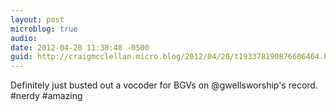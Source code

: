 ```yaml
---
layout: post
microblog: true
audio: 
date: 2012-04-20 11:38:48 -0500
guid: http://craigmcclellan.micro.blog/2012/04/20/t193378190876606464.html
---
```

Definitely just busted out a vocoder for BGVs on @gwellsworship's record. #nerdy #amazing
